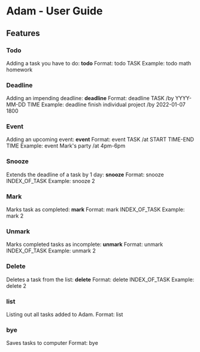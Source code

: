 # Adam - User Guide

## Features 

### Todo

Adding a task you have to do: **todo**
Format: todo TASK
Example: todo math homework

### Deadline

Adding an impending deadline: **deadline**
Format: deadline TASK /by YYYY-MM-DD TIME
Example: deadline finish individual project /by 2022-01-07 1800

### Event

Adding an upcoming event: **event**
Format: event TASK /at START TIME-END TIME
Example: event Mark's party /at 4pm-6pm

### Snooze
Extends the deadline of a task by 1 day: **snooze**
Format: snooze INDEX_OF_TASK
Example: snooze 2

### Mark
Marks task as completed: **mark**
Format: mark INDEX_OF_TASK
Example: mark 2

### Unmark
Marks completed tasks as incomplete: **unmark**
Format: unmark INDEX_OF_TASK
Example: unmark 2

### Delete
Deletes a task from the list: **delete**
Format: delete INDEX_OF_TASK
Example: delete 2

### list
Listing out all tasks added to Adam.
Format: list

### bye
Saves tasks to computer
Format: bye
